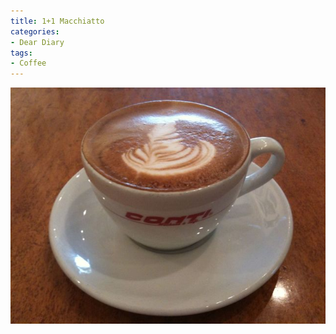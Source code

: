 ```yaml
---
title: 1+1 Macchiatto
categories:
- Dear Diary
tags:
- Coffee
---
```


![l_2048_1536_9C07F602-6260-4BAB-887E-9D616550C189.jpeg](/assets/posts/2009/l_2048_1536_9C07F602-6260-4BAB-887E-9D616550C189.jpeg)
